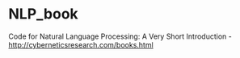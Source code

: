 # NLP_book
Code for Natural Language Processing: A Very Short Introduction - http://cyberneticsresearch.com/books.html
